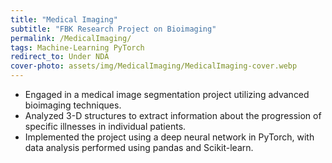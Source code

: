 ```yaml
---
title: "Medical Imaging"
subtitle: "FBK Research Project on Bioimaging"
permalink: /MedicalImaging/
tags: Machine-Learning PyTorch
redirect_to: Under NDA
cover-photo: assets/img/MedicalImaging/MedicalImaging-cover.webp
---
```


- Engaged in a medical image segmentation project utilizing advanced bioimaging techniques.
- Analyzed 3-D structures to extract information about the progression of specific illnesses in individual patients.
- Implemented the project using a deep neural network in PyTorch, with data analysis performed using pandas and Scikit-learn.
